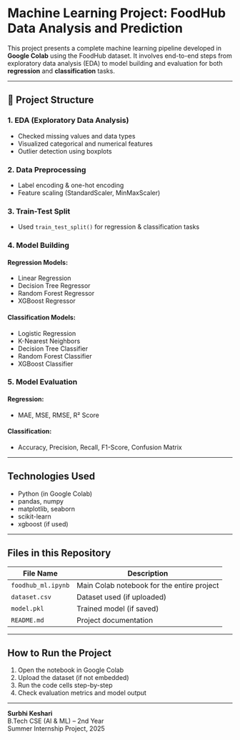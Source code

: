 # Machine Learning Project: FoodHub Data Analysis and Prediction

This project presents a complete machine learning pipeline developed in **Google Colab** using the FoodHub dataset. It involves end-to-end steps from exploratory data analysis (EDA) to model building and evaluation for both **regression** and **classification** tasks.

---

## 📁 Project Structure

### 1. EDA (Exploratory Data Analysis)
- Checked missing values and data types
- Visualized categorical and numerical features
- Outlier detection using boxplots

### 2.  Data Preprocessing
- Label encoding & one-hot encoding
- Feature scaling (StandardScaler, MinMaxScaler)

### 3. Train-Test Split
- Used `train_test_split()` for regression & classification tasks

### 4.  Model Building

####  Regression Models:
- Linear Regression
- Decision Tree Regressor
- Random Forest Regressor
- XGBoost Regressor

####  Classification Models:
- Logistic Regression
- K-Nearest Neighbors
- Decision Tree Classifier
- Random Forest Classifier
- XGBoost Classifier

### 5. Model Evaluation

#### Regression:
- MAE, MSE, RMSE, R² Score

#### Classification:
- Accuracy, Precision, Recall, F1-Score, Confusion Matrix

---

##  Technologies Used

- Python (in Google Colab)
- pandas, numpy
- matplotlib, seaborn
- scikit-learn
- xgboost (if used)

---

##  Files in this Repository

| File Name           | Description                                 |
|---------------------|---------------------------------------------|
| `foodhub_ml.ipynb`  | Main Colab notebook for the entire project  |
| `dataset.csv`       | Dataset used (if uploaded)                  |
| `model.pkl`         | Trained model (if saved)                    |
| `README.md`         | Project documentation                       |

---

##  How to Run the Project

1. Open the notebook in Google Colab
2. Upload the dataset (if not embedded)
3. Run the code cells step-by-step
4. Check evaluation metrics and model output

---

**Surbhi Keshari**  
B.Tech CSE (AI & ML) – 2nd Year  
Summer Internship Project, 2025

